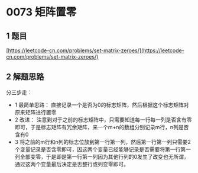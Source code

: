 # 0073 矩阵置零

## 1 题目
[https://leetcode-cn.com/problems/set-matrix-zeroes/](https://leetcode-cn.com/problems/set-matrix-zeroes/)

## 2 解题思路
分三步走：
- 1 最简单思路： 直接记录一个是否为0的标志矩阵，然后根据这个标志矩阵对原来矩阵进行置零
- 2 改进： 注意到对于之前的标志矩阵中，只需要知道每一行每一列是否含有零即可，于是标志矩阵有冗余矩阵，来一个m+n的数组分别记录m行，n列是否含有0
- 3 将之前的m行和n列的标志位放到第一行第一列，然后第一行第一列只需要2个变量记录是否含零即可，因这两个变量已经能够记录是否需要将第一行第一列全部变零，于是即是第一行第一列因为其他行列的0发生了改变也无所谓，通过这两个变量最后决定是否整行或列变零即可。

